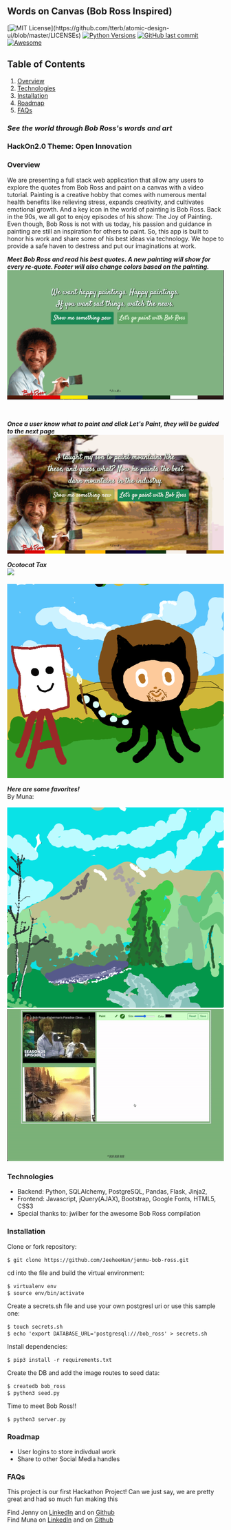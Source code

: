 ## Words on Canvas (Bob Ross Inspired)
[![MIT License](https://img.shields.io/apm/l/atomic-design-ui.svg?)](https://github.com/tterb/atomic-design-ui/blob/master/LICENSEs)
[![Python Versions](https://img.shields.io/pypi/pyversions/yt2mp3.svg)](https://pypi.python.org/pypi/yt2mp3/)
[![GitHub last commit](https://img.shields.io/github/last-commit/google/skia.svg?style=flat)]()
[![Awesome](https://cdn.rawgit.com/sindresorhus/awesome/d7305f38d29fed78fa85652e3a63e154dd8e8829/media/badge.svg)](https://github.com/sindresorhus/awesome)

## Table of Contents
1. [Overview](#overview)
2. [Technologies](#technologies)
3. [Installation](#installation)
4. [Roadmap](#roadmap)
5. [FAQs](#faqs)

### ***See the world through Bob Ross's words and art*** 

### HackOn2.0 Theme: Open Innovation

### Overview
<a name="Overview"></a>
We are presenting a full stack web application that allow any users to explore the quotes from Bob Ross and paint on a canvas with a video tutorial. Painting is a creative hobby that comes with numerous mental health benefits like relieving stress, expands creativity, and cultivates emotional growth. And a key icon in the world of painting is Bob Ross. Back in the 90s, we all got to enjoy episodes of his show: The Joy of Painting. Even though, Bob Ross is not with us today, his passion and guidance in painting are still an inspiration for others to paint.  So, this app is built to honor his work and share some of his best ideas via technology. We hope to provide a safe haven to destress and put our imaginations at work. 

***Meet Bob Ross and read his best quotes. A new painting will show for every re-quote. Footer will also change colors based on the painting.***
<br>
![](./demo/front_Bob-Ross.gif)

<br>

***Once a user know what to paint and click Let's Paint, they will be guided to the next page***
<br>
![](./demo/next_Bob-Ross.gif)
<br>

***Ocotocat Tax***
<br>
![](./demo/octobob.gif)
<br>
<br>
![](./demo/octobobRoss.png)
<br>

***Here are some favorites!***
<br>
By Muna:<br>
<br>
![](./demo/sketch_3.png)
<br>
![](./demo/octocat-bob-ross.gif)


### Technologies
<a name="Technologies"></a>
- Backend: Python, SQLAlchemy, PostgreSQL, Pandas, Flask, Jinja2,
- Frontend: Javascript, jQuery(AJAX), Bootstrap, Google Fonts, HTML5, CSS3
- Special thanks to: jwilber for the awesome Bob Ross compilation


### Installation
<a name="installation"></a>

Clone or fork repository:
```
$ git clone https://github.com/JeeheeHan/jenmu-bob-ross.git
```
cd into the file and build the virtual environment:
```
$ virtualenv env
$ source env/bin/activate
```

Create a secrets.sh file and use your own postgresl uri or use this sample one:
```
$ touch secrets.sh
$ echo 'export DATABASE_URL='postgresql:///bob_ross' > secrets.sh
```
Install dependencies:
```
$ pip3 install -r requirements.txt
```
Create the DB and add the image routes to seed data:
```
$ createdb bob_ross
$ python3 seed.py
```
Time to meet Bob Ross!!
```
$ python3 server.py
```

### Roadmap
<a name="Roadmap"></a>
- User logins to store indivdual work
- Share to other Social Media handles

### FAQs
<a name="faqs"></a>
This project is our first Hackathon Project! Can we just say, we are pretty great and had so much fun making this

Find Jenny on [LinkedIn](https://www.linkedin.com/in/jihee-jenny/) and on [Github](https://github.com/JeeheeHan) <br>
Find Muna on [LinkedIn](https://www.linkedin.com/in/mainiwaer/) and on [Github](https://github.com/mainiwaer)

